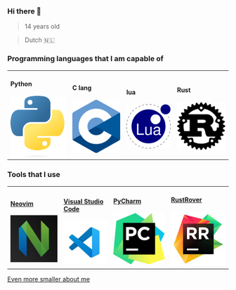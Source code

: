 ### Hi there 👋
> 14 years old

> Dutch :netherlands:



### Programming languages that I am capable of
<table>

<tr>

<td>
<h4> Python</h4>
<img src="images/python.png" width='1000'> 

</td>
<td>
<h4> C lang </h4>
<img src="images/C.png" width='1000'>
</td>


<td>
<h4>lua</h4>
<img src="images/lua.svg" width='1000'>
</td>

<td>
<h4>Rust</h4>
<img src="images/rust.png" width='1000'
</td>



</tr>

</table>

### Tools that I use
<table>


<tr>

<td>
<h4>
<a href="https://neovim.io/">Neovim</a>
</h4>
<img src="images/neovim.png" width='1000'>

</td>
<td>
<h4>
<a href="https://code.visualstudio.com/">
Visual Studio Code
</a>
</h4>
<img src="images/vscode.png" width='1000'>
</td>
<td>
<h4>
<a href="https://www.jetbrains.com/pycharm/">PyCharm</a>
</h4>
<img src="images/pycharm.png" width='1000'>
</td>
<td>
<h4>
<a href="https://www.jetbrains.com/rust/">RustRover</a>
</h4>
<img src="images/rustrover.png" width='1000'
</td>
</tr>
</table>

<a href="https://luxkatana.me">Even more smaller about me</a>
